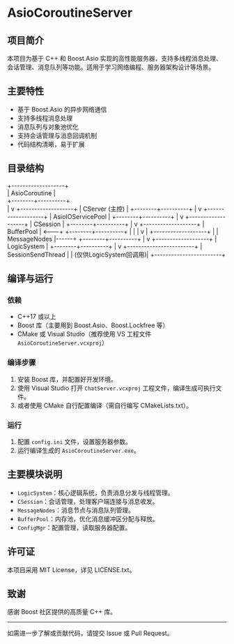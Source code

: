 # AsioCoroutineServer

## 项目简介

本项目为基于 C++ 和 Boost.Asio 实现的高性能服务器，支持多线程消息处理、会话管理、消息队列等功能。适用于学习网络编程、服务器架构设计等场景。

## 主要特性

- 基于 Boost.Asio 的异步网络通信
- 支持多线程消息处理
- 消息队列与对象池优化
- 支持会话管理与消息回调机制
- 代码结构清晰，易于扩展

## 目录结构
+-------------------+                                                                                                                                                                                                               
|   AsioCoroutine   |                                                                                                                                                                                                                        
+--------+----------+                                                                                                                                                                                                                        
         |
         v
+-------------------+
|   CServer (主控)  |
+--------+----------+
         |
         v
+-------------------+
| AsioIOServicePool |
+--------+----------+
         |
         v
+-------------------+
|    CSession       |
+--------+----------+
         |
         v
+-------------------+
|  BufferPool       |  <---+
+--------+----------+      |
         |                 |
         v                 |
+-------------------+      |
|  MessageNodes     |------+
+--------+----------+
         |
         v
+-------------------+
|   LogicSystem     |
+--------+----------+
         |
         v
+------------------------+
| SessionSendThread      |
| (仅供LogicSystem回调用)|
+------------------------+

## 编译与运行

### 依赖

- C++17 或以上
- Boost 库（主要用到 Boost.Asio、Boost.Lockfree 等）
- CMake 或 Visual Studio（推荐使用 VS 工程文件 `AsioCoroutineServer.vcxproj`）

### 编译步骤

1. 安装 Boost 库，并配置好开发环境。
2. 使用 Visual Studio 打开 `ChatServer.vcxproj` 工程文件，编译生成可执行文件。
3. 或者使用 CMake 自行配置编译（需自行编写 CMakeLists.txt）。

### 运行

1. 配置 `config.ini` 文件，设置服务器参数。
2. 运行编译生成的 `AsioCoroutineServer.exe`。

## 主要模块说明

- `LogicSystem`：核心逻辑系统，负责消息分发与线程管理。
- `CSession`：会话管理，处理客户端连接与消息收发。
- `MessageNodes`：消息节点与消息队列管理。
- `BufferPool`：内存池，优化消息缓冲区分配与释放。
- `ConfigMgr`：配置管理，读取服务器配置。

## 许可证

本项目采用 MIT License，详见 LICENSE.txt。

## 致谢

感谢 Boost 社区提供的高质量 C++ 库。

---
如需进一步了解或贡献代码，请提交 Issue 或 Pull Request。
